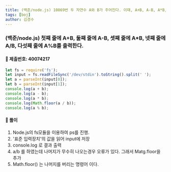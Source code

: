 ```yaml
---
title: (백준/node.js) 10869번 두 자연수 A와 B가 주어진다. 이때, A+B, A-B, A*B, A/B(몫), A%B(나머지)를 출력하는 프로그램을 작성하시오.
tags: [boj]
author: 김경수
---
```


### (백준/node.js) 첫째 줄에 A+B, 둘째 줄에 A-B, 셋째 줄에 A\*B, 넷째 줄에 A/B, 다섯째 줄에 A%B를 출력한다.
#### 📌 제출번호: 40074217
``` js
let fs = require('fs');
let input = fs.readFileSync('/dev/stdin').toString().split(' ');
let a = parseInt(input[0]);
let b = parseInt(input[1]);
console.log(a + b);
console.log(a - b);
console.log(a * b);
console.log(Math.floor(a / b));
console.log(a % b);
```

#### 📌 풀이
1. Node.js의 fs모듈을 이용하여 ps를 진행.
2. '표준 입력장치'의 값을 읽어 input에 저장
3. console.log 로 결과 출력
4. a/b 를 하였는데 나머지가 무수히 나오는경우 오류가 있다. 그래서 Matg.floor을 추가
5. Math.floor() 는 나머지를 버리는 명령어 이다.